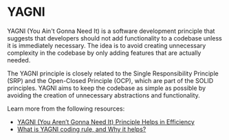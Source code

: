 # YAGNI

YAGNI (You Ain't Gonna Need It) is a software development principle that suggests that developers should not add functionality to a codebase unless it is immediately necessary. The idea is to avoid creating unnecessary complexity in the codebase by only adding features that are actually needed.

The YAGNI principle is closely related to the Single Responsibility Principle (SRP) and the Open-Closed Principle (OCP), which are part of the SOLID principles. YAGNI aims to keep the codebase as simple as possible by avoiding the creation of unnecessary abstractions and functionality.

Learn more from the following resources:

- [YAGNI (You Aren’t Gonna Need It) Principle Helps in Efficiency](https://builtin.com/software-engineering-perspectives/yagni)
- [What is YAGNI coding rule, and Why it helps?](https://www.youtube.com/watch?v=2vys1q1dKc4)
